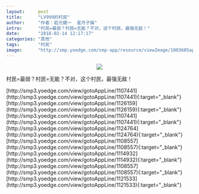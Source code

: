 ```yaml
---
layout:     post
title:      "LV999的村民"
author:     "作者：岩元健一  星月子猫"
intro:      "村民=最弱？村民=无能？不对，这个村民，最强无敌！"
date:       "2018-02-14 12:17:17"
categories: "其他"
tags:       "村民"
image:      "http://smp.yoedge.com/smp-app/resource/viewImage/1003685appline.png"
---
```

<div style="text-align: center">
<p><img src="http://smp.yoedge.com/smp-app/resource/viewImage/1003685appline.png"/></p>
</div>
<p class="post-meta">
<span>村民=最弱？村民=无能？不对，这个村民，最强无敌！</span>
</p>
[http://smp3.yoedge.com/view/gotoAppLine/1107441](http://smp3.yoedge.com/view/gotoAppLine/1107441){:target="_blank"}
[http://smp3.yoedge.com/view/gotoAppLine/1126159](http://smp3.yoedge.com/view/gotoAppLine/1126159){:target="_blank"}
[http://smp3.yoedge.com/view/gotoAppLine/1107441](http://smp3.yoedge.com/view/gotoAppLine/1107441){:target="_blank"}
[http://smp3.yoedge.com/view/gotoAppLine/1124764](http://smp3.yoedge.com/view/gotoAppLine/1124764){:target="_blank"}
[http://smp3.yoedge.com/view/gotoAppLine/1108557](http://smp3.yoedge.com/view/gotoAppLine/1108557){:target="_blank"}
[http://smp3.yoedge.com/view/gotoAppLine/1114932](http://smp3.yoedge.com/view/gotoAppLine/1114932){:target="_blank"}
[http://smp3.yoedge.com/view/gotoAppLine/1108557](http://smp3.yoedge.com/view/gotoAppLine/1108557){:target="_blank"}
[http://smp3.yoedge.com/view/gotoAppLine/1121533](http://smp3.yoedge.com/view/gotoAppLine/1121533){:target="_blank"}


